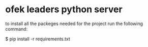# ofek leaders python server

to install all the packeges needed for the project run the following command:

$ pip install -r requirements.txt

